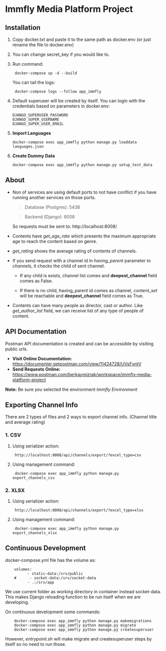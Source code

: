 # Immfly Media Platform Project

## Installation

1. Copy docker.txt and paste it to the same path as docker.env (or just rename the file to docker.env)
2. You can change secret_key if you would like to.
3. Run command:

        docker-compose up -d --build

   You can tail the logs:

        docker-compose logs --follow app_immfly

4. Default superuser will be created by itself. You can login with the credentials based on parameters in docker.env:

       DJANGO_SUPERUSER_PASSWORD
       DJANGO_SUPER_USERNAME
       DJANGO_SUPER_USER_EMAIL

5. **Import Languages**

       docker-compose exec app_immfly python manage.py loaddata languages.json

6. **Create Dummy Data**

       docker-compose exec app_immfly python manage.py setup_test_data

## About

- Non of services are using default ports to not have conflict if you have running another services on those ports.

  > Database (Postgres): 5438

  > Backend (Django): 8008

  So requests must be sent to: http://localhost:8008/

- Contents have *get_age_rate* which presents the maximum appropriate age to reach the content based on genre.

- *get_rating* shows the average rating of contents of channels.

- If you send request with a channel id in *having_parent* parameter to *channels*, it checks the child of sent channel.

    - If any child is exists, channel list comes and **deepest_channel** field comes as False.

    - If there is no child, having_parent id comes as channel, *content_set* will be reachable and **deepest_channel**
      field comes as True.

- Contents can have many people as director, cast or author. Like *get_author_list* field, we can receive list of any
  type of people of content.

## API Documentation

Postman API documentation is created and can be accessible by visiting public urls.

- **Visit Online Documentation:** https://documenter.getpostman.com/view/11424728/UVsFxntV
- **Send Requests Online:** https://www.postman.com/berkaymizrak/workspace/immfly-media-platform-project

**Note:** Be sure you selected the environment *Immfly Environment*

## Exporting Channel Info

There are 2 types of files and 2 ways to export channel info. (Channel title and average rating) 

### 1. CSV

1. Using serializer action:

        http://localhost:8008/api/channels/export/?excel_type=csv

2. Using management command:

        docker-compose exec app_immfly python manage.py export_channels_csv

### 2. XLSX

1. Using serializer action:

        http://localhost:8008/api/channels/export/?excel_type=xlsx

2. Using management command:

        docker-compose exec app_immfly python manage.py export_channels_xlsx

## Continuous Development

docker-compose.yml file has the volume as:

        volumes:
              - static-data:/srv/public
        #      - socket-data:/srv/socket-data
              - .:/srv/app

We use current folder as working directory in container instead socket-data. This makes Django reloading function to be
run itself when we are developing.

On continuous development some commands:

        docker-compose exec app_immfly python manage.py makemigrations
        docker-compose exec app_immfly python manage.py migrate
        docker-compose exec app_immfly python manage.py createsuperuser

However, *entrypoint.sh* will make migrate and createsuperuser steps by itself so no need to run those.

